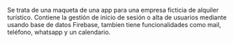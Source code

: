 Se trata de una maqueta de una app para una empresa ficticia de alquiler turístico. 
Contiene la gestión de inicio de sesión o alta de usuarios mediante usando base de datos Firebase, tambien tiene funcionalidades como
mail, teléfono, whatsapp y un calendario.
